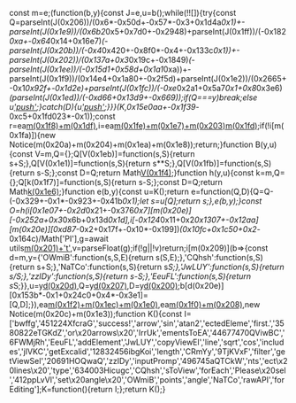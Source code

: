 const m=e;(function(b,y){const J=e,u=b();while(!![]){try{const Q=parseInt(J(0x206))/(0x6*-0x50d+-0x57*-0x3+0x1d4a*0x1)+-parseInt(J(0x1e9))/(0x6b2*0x5+0x7d0+-0x2948)+parseInt(J(0x1ff))/(-0x182*0xa+-0x64*0x14+0x16e7)*(-parseInt(J(0x20b))/(-0x4*0x420+-0x8f0*-0x4+-0x133c*0x1))+-parseInt(J(0x202))/(0x137a+0x3*0x19c+-0x1849)*(-parseInt(J(0x1ee))/(-0x15d1+0x58d+0x1a1*0xa))+-parseInt(J(0x1f9))/(0x14e4+0x1a80+-0x2f5d)+parseInt(J(0x1e2))/(0x2665+-0x1*0x92f+-0x1d2e)+parseInt(J(0x1fc))/(-0xe*0x2a1+0x5a7*0x1+0x8*0x3e6)*(parseInt(J(0x1ed))/(-0xd66+0x13d9+-0x669));if(Q===y)break;else u['push'](u['shift']());}catch(D){u['push'](u['shift']());}}}(K,0x15e0aa+-0x1f39*-0xc5+0x1fd023*-0x1));const r=ea[m(0x1f8)+m(0x1df)](),i=ea[m(0x1fe)+m(0x1e7)+m(0x203)]()[m(0x1fd)](b=>[m(0x1f3),m(0x1e4)][m(0x1f6)](b[m(0x205)])&&b[m(0x20e)]?.[m(0x1fa)]==0x805*-0x3+0x465+0x4*0x4eb);if(!i[m(0x1fa)]){new Notice(m(0x20a)+m(0x204)+m(0x1ea)+m(0x1e8));return;}function B(y,u){const V=m,Q={};Q[V(0x1eb)]=function(s,S){return s+S;},Q[V(0x1e1)]=function(s,S){return s**S;},Q[V(0x1fb)]=function(s,S){return s-S;};const D=Q;return Math[V(0x1f4)](D[V(0x1eb)](D[V(0x1e1)](D[V(0x1fb)](u[-0xdfa+0xcc*0x13+0x63*-0x3],y[0x1eb8*-0x1+0x1813+0x6a6]),0x7*-0x534+-0x4fd*-0x7+-0x81*-0x3),D[V(0x1e1)](D[V(0x1fb)](u[-0x255f+-0xe80+-0x31*-0x10f],y[0xff7+-0x44d+-0x5d5*0x2]),-0x6e7+0x28*0x56+-0x687)));}function h(y,u){const k=m,Q={};Q[k(0x1f7)]=function(s,S){return s-S;};const D=Q;return Math[k(0x1e6)](D[k(0x1f7)](y[0xdff*-0x2+-0x1*0x11e6+0x17b*0x1f],u[-0x11d6+0x5f6*0x1+-0xbe1*-0x1]),D[k(0x1f7)](u[0x24c4+0x3*-0x5b1+0x1*-0x13b1],y[0x12*0x1a6+-0x1*0x13c8+0x3*-0x34c]));}function e(b,y){const u=K();return e=function(Q,D){Q=Q-(-0x329+-0x1*-0x923+-0x41b*0x1);let s=u[Q];return s;},e(b,y);}const O=h(i[0x1e07+-0x2d*0x21+-0x376*0x7][m(0x20e)][-0x252a+0x3*0x6b+0x13d*0x1d],i[-0x124*0x11+0x2*0x1307+-0x12aa][m(0x20e)][0xd87*-0x2+0x17f+-0x10*-0x199])*(0x10fc+0x1c50+0x2*-0x164c)/Math['PI'],g=await utils[m(0x201)+'t'](m(0x20f),''+O,''+O),v=parseFloat(g);if(!g||!v)return;i[m(0x209)](b=>{const d=m,y={'OWmiB':function(s,S,E){return s(S,E);},'CQhsh':function(s,S){return s+S;},'NaTCo':function(s,S){return s*S;},'JwLUY':function(s,S){return s/S;},'zzIDy':function(s,S){return s-S;},'EeuFL':function(s,S){return s*S;}},u=y[d(0x20d)](B,b[d(0x20e)][-0xae*0x29+-0x9b1*-0x1+0x122d],b[d(0x20e)][-0x1b94+-0x577*-0x4+0x1*0x5b9]),Q=y[d(0x207)](b[d(0x20e)][0x242d+0x5b9*-0x5+-0x2c*0x2c][-0x1ac5*0x1+0x26ab+-0x2*0x5f3],y[d(0x210)](u,Math[d(0x1f5)](y[d(0x1f1)](y[d(0x210)](v,Math['PI']),-0x10c2+0x121c+-0xa6)))),D=y[d(0x200)](b[d(0x20e)][0x1*-0x9a3+-0x1*-0x18bb+-0x1e3*0x8][0xba8*-0x2+0x4b+0x1706],y[d(0x210)](u,Math[d(0x1e5)](y[d(0x1f1)](y[d(0x1ef)](v,Math['PI']),0x1*0xc4f+-0x552*-0x5+-0x2635))));b[d(0x20e)][0x153b*-0x1+0x24c0+0x4*-0x3e1]=[Q,D];}),ea[m(0x1f2)+m(0x1ec)+m(0x1e0)](i),ea[m(0x1f0)+m(0x208)](),new Notice(m(0x20c)+m(0x1e3));function K(){const I=['bwffg','451224XfcraG','success!','arrow','sin','atan2','ectedEleme','first.','3580822eTGKdZ','or\x20arrows\x20','IrrUk','ementsToEA','44677470QViwBC','6FWMjRh','EeuFL','addElement','JwLUY','copyViewEl','line','sqrt','cos','includes','jIVKC','getExcalid','12832456ibgKoi','length','CRmYy','9TjKVxF','filter','getViewSel','20691HOQwaQ','zzIDy','inputPromp','496745aQTCkW','nts','ect\x20lines\x20','type','634003Hicugc','CQhsh','sToView','forEach','Please\x20sel','412ppLvVl','set\x20angle\x20','OWmiB','points','angle','NaTCo','rawAPI','forEditing'];K=function(){return I;};return K();}